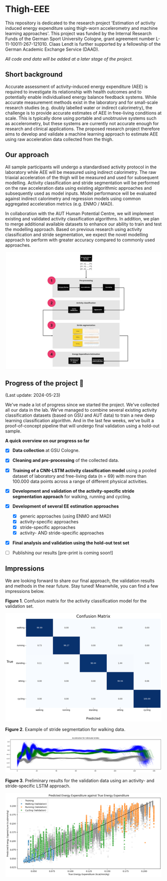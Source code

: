 # Thigh-EEE

This repository is dedicated to the research project 'Estimation of activity induced energy expenditure using thigh-worn accelerometry and machine learning approaches'. This project was funded by the Internal Research Funds of the German Sport  University Cologne, grant agreement number L-11-10011-267-121010. Claas  Lendt is further supported by a fellowship of the German Academic Exchange  Service (DAAD).

*All code and data will be added at a later stage of the project.*



## Short background

Accurate assessment of activity-induced energy expenditure (AEE) is required to investigate its relationship with health outcomes and to potentially enable individualised energy balance feedback systems. While accurate measurement methods exist in the laboratory and for small-scale research studies (e.g. doubly labelled water or indirect calorimetry), the challenge is to provide accurate estimates of AEE in free-living conditions at scale. This is typically done using portable and unobtrusive systems such as accelerometry, but these systems are currently not accurate enough for research and clinical applications. The proposed research project therefore aims to develop and validate a machine learning approach to estimate AEE using raw acceleration data collected from the thigh.



## Our approach

All sample participants will undergo a standardised activity protocol in the laboratory while AEE will be measured using indirect calorimetry. The raw triaxial acceleration of the thigh will be measured and used for subsequent modelling. Activity classification and stride segmentation will be performed on the raw acceleration data using existing algorithmic approaches and subsequently used as model inputs. Model performance will be evaluated against indirect calorimetry and regression models using common aggregated acceleration metrics (e.g. ENMO / MAD).

In collaboration with the AUT Human Potential Centre, we will implement existing and validated activity classification algorithms. In addition, we plan to merge additional available datasets to enhance our ability to train and test the modelling approach. Based on previous research using activity classification and stride segmentation, we expect the novel modelling approach to perform with greater accuracy compared to commonly used approaches.



![Fig1](https://github.com/claaslendt/thighE3/blob/main/figures/Fig1.jpg)



## Progress of the project :rocket:

(Last update: 2024-05-23)

We've made a lot of progress since we started the project. We've collected all our data in the lab. We've managed to combine several existing activity classification datasets (based on GSU and AUT data) to train a new deep learning classification algorithm. And in the last few weeks, we've built a proof-of-concept pipeline that will undergo final validation using a hold-out sample.



**A quick overview on our progress so far**

- [x] **Data collection** at GSU Cologne.
- [x] **Cleaning and pre-processing** of the collected data.
- [x] **Training of a CNN-LSTM activity classification model** using a pooled dataset of laboratory and free-living data (n = 69) with  more than 100.000 data points across a range of different physical activities.
- [x] **Development and validation of the activity-specific stride segmentation approach** for walking, running and cycling.
  
- [x] **Development of several EE estimation approaches**
  - [x] generic approaches (using ENMO and MAD)
  - [x] activity-specific approaches
  - [x] stride-specific approaches
  - [x] activity- AND stride-specific approaches
- [x] **Final analysis and validation using the hold-out test set**
- [ ] Publishing our results [pre-print is coming soon!]



## Impressions

We are looking forward to share our final approach, the validation results and methods in the near future. Stay tuned! Meanwhile, you can find a few impressions below.



**Figure 1**. Confusion matrix for the activity classification model for the validation set.

![confmat_classifier](https://github.com/claaslendt/thighE3/blob/main/figures/confmat_classifier.png)



**Figure 2**. Example of stride segmentation for walking data.

![StrideSegmentationWalking](https://github.com/claaslendt/thighE3/blob/main/figures/StrideSegmentationWalking.png)



**Figure 3**. Preliminary results for the validation data using an activity- and stride-specific LSTM approach.

![Validation_EEStride](https://github.com/claaslendt/thighE3/blob/main/figures/Validation_EEStride.png)
